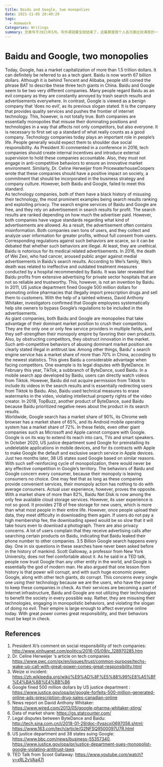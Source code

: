 ```yaml
---
title: Baidu and Google, two monopolies
date: 2021-11-05 20:40:29
tags:
  - Homework
Categories: Writings
summary: 文章写于2021年5月。写作课就要全部结束了，这篇算是我个人各方面比较满意的一篇，放在这里。
---
```

# Baidu and Google, two monopolies
Today, Google, has a market capitalization of more than 1.5 trillion dollars. It can definitely be referred to as a tech giant. Baidu is now worth 67 billion dollars. Although it is behind Tencent and Alibaba, people still coined the phrase BAT to describe these three tech giants in China. Baidu and Google seem to be two very different companies. Many people regard Baidu as an evil company as they are constantly annoyed by trash search results and advertisements everywhere. In contrast, Google is viewed as a benign company that ‘does no evil’, as its previous slogan stated. It is the company that provides quality services and pushes the frontier of internet technology. This, however, is not totally true. Both companies are essentially monopolies that misuse their dominating positions and technologies in a way that affects not only competitors, but also everyone. 
It is necessary to first set up a standard of what really counts as a good company. Technology companies today plays an important role in people’s life. People generally would expect them to shoulder due social responsibility. As President Xi commented in a conference in 2016, tech companies should create internal incentives and introduce external supervision to hold these companies accountable. Also, they must not engage in anti-competitive behaviors to ensure an innovative market environment. Similarly, Dr. Celine Herweijer from PricewaterhouseCoopers wrote that these companies should have a positive impact on society, a commitment that should be incorporated in the business strategy and company culture. However, both Baidu and Google, failed to meet this standard.  
As technology companies, both of them have a black history of misusing their technology, the most prominent examples being search results ranking and exploiting privacy. The search engine services of Baidu and Google are free, and they rely on advertisement in search results for profit. The search results are ranked depending on how much the advertiser paid. However, both companies have vague standards regarding what kind of advertisements are allowed. As a result, the advertisement often contains misinformation. Both companies own tons of users, and they collect and analyze user information for greater profits, without full consent from users. Corresponding regulations against such behaviors are scarce, so it can be debated that whether such behaviors are illegal. At least, they are unethical. 
Baidu is notorious for its medical related advertisements. In 2016, the death of Wei Zexi, who had cancer, aroused public anger against medial advertisements in Baidu’s search results. According to Wei’s family, Wei’s death was related to ineffective and outdated treatment measures conducted by a hospital recommended by Baidu. It was later revealed that Baidu profits from extensive advertising for private sector hospitals that are not so reliable and trustworthy. 
This, however, is not an invention by Baidu. In 2011, US justice department fined Google 500 million dollars for promoting online pharmacies that illegally import prescription drugs and sell them to customers. With the help of a tainted witness, David Anthony Whitaker, investigators confirmed that Google employees systematically help site owners to bypass Google’s regulations to be included in the advertisements.  
As giant companies, both Baidu and Google are monopolies that take advantage of their dominant market position to crush their competitors. They are the only one or only few service providers in multiple fields, and they self-strengthen their monopoly empire by favoring their own products. Also, by obstructing competitors, they obstruct innovation in the market. Such anti-competitive behaviors of abusing dominant market position are clearly stated illegal in antitrust law. 
Among other things, Baidu’ s search engine service has a market share of more than 70% in China, according to the newest statistics. This gives Baidu a considerable advantage when facing competitors. One example is its legal disputes with ByteDance. In February this year, TikTok, a subbranch of ByteDance, sued Baidu. In a mobile search app developed by Baidu, users can directly watch videos from Tiktok. However, Baidu did not acquire permission from Tiktok to include its videos in the search results and is essentially redirecting users from Tiktok to Baidu. Also, Baidu used technical measures to erase watermarks in the video, violating intellectual property rights of the video creator. In 2018, TopBuzz, another product of ByteDance, sued Baidu because Baidu prioritized negative news about the product in its search results.  
Worldwide, Google search has a market share of 90%, its Chrome web browser has a market share of 65%, and its Android mobile operating system has a market share of 72%. In these fields, even other giant companies such as Microsoft and Apple cannot compare with Google. Google is on its way to extend its reach into cars, TVs and smart speakers. In October 2020, US justice department sued Google for preinstalling its undeletable applications in mobile devices, and for its contracts with Apple to make Google the default and exclusive search service in Apple devices. Just two months later, 38 US states sued Google based on similar reasons. With such self-reinforcing cycle of monopolization, there would never be any effective competition in Google’s territory. 
The behaviors of Baidu and Google concern every consumer, because their monopoly is leaving consumers no choice. One may feel that as long as these companies provide convenient services, their monopoly action has nothing to do with average consumers. Actual user experience, however, proves the opposite. 
With a market share of more than 82%, Baidu Net Disk is now among the only few available cloud storage services. However, its user experience is not so good. It provides 2TB of free storage for new users, which is more than what most people in their entire life. However, once people upload their data, they meet difficulty in downloading them again. If users do not pay a high membership fee, the downloading speed would be so slow that it will take hours even to download a photograph. There are also privacy concerns. A lot of users complain that they receive advertising calls after searching certain products on Baidu, indicating that Baidu leaked their phone number to other companies.
3.5 Billion Google search happens every day. One in six questions in these searches have never been asked before in the history of mankind. Scott Galloway, a professor from New York University, does not feel comfortable about it. As he said in a TED talk, people now trust Google than any other entity in the world, and Google is essentially the god of modern man. He also argued that one lesson from history is that power will corrupt, and with such huge economic power, Google, along with other tech giants, do corrupt. This concerns every single one using their technology because we are the users, who have the power to keep these companies in check. 
As their services are becoming a part of Internet infrastructure, Baidu and Google are not utilizing their technologies to benefit the society in every possible way. Rather, they are misusing their technologies, engaging in monopolistic behaviors, and violating the slogan of doing no evil. Their empire is large enough to affect everyone online today. With great power comes great responsibility, and their behaviors must be kept in check. 
 
## References 
1.	President Xi’s comment on social responsibility of tech companies: 
http://www.xinhuanet.com/politics/2016-05/09/c_128970285.htm
2.	Dr. Celine Herweijer ‘s article on tech companies 
https://www.pwc.com/gx/en/issues/trust/common-purpose/techs-wake-up-call-with-great-power-comes-great-responsibility.html
3.	Weize xi incident:
https://zh.wikipedia.org/wiki/%E9%AD%8F%E5%88%99%E8%A5%BF%E4%BA%8B%E4%BB%B6
4.	Google fined 500 million dollars by US justice department : https://www.justice.gov/opa/pr/google-forfeits-500-million-generated-online-ads-prescription-drug-sales-canadian-online
5.	News report on David Anthony Whitaker: https://www.wired.com/2013/05/google-pharma-whitaker-sting/
6.	Data of market share: https://gs.statcounter.com/
7.	Legal disputes between ByteDance and Baidu: http://tech.sina.com.cn/i/2018-01-29/doc-ifyqzcxi0697056.shtml; https://www.163.com/tech/article/G2NFSQ9500097U7R.html
8.	US justice department and 38 states suing Google: 
https://www.bbc.com/news/business-55357340, https://www.justice.gov/opa/pr/justice-department-sues-monopolist-google-violating-antitrust-laws
9.	TED Talk from Scoot Gallaway: 
https://www.youtube.com/watch?v=xRL2vVAa47I
